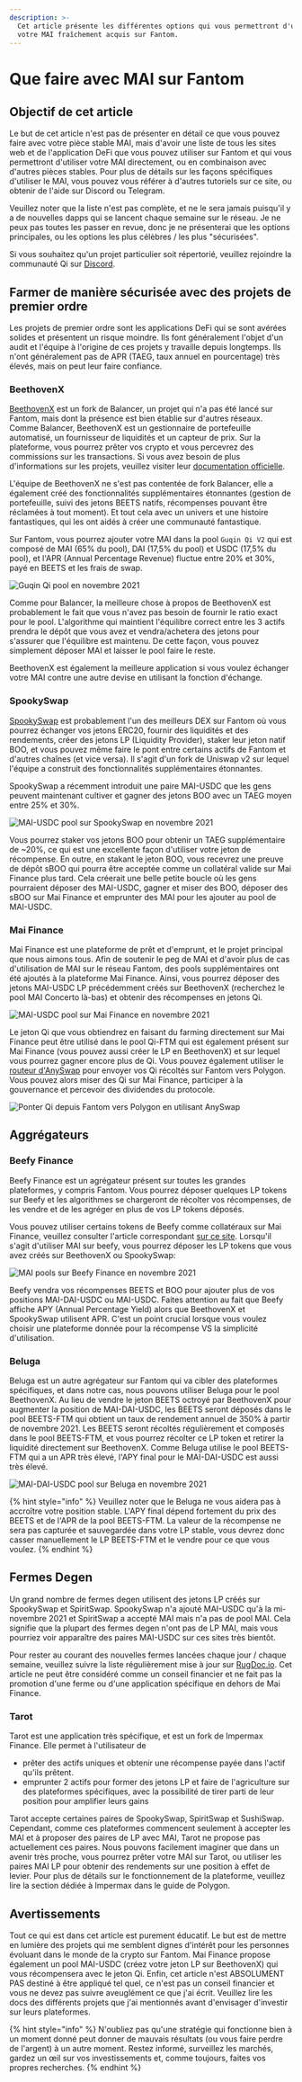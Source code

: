 ```yaml
---
description: >-
  Cet article présente les différentes options qui vous permettront d'utiliser
  votre MAI fraîchement acquis sur Fantom.
---
```


# Que faire avec MAI sur Fantom

## Objectif de cet article

Le but de cet article n'est pas de présenter en détail ce que vous pouvez faire avec votre pièce stable MAI, mais d'avoir une liste de tous les sites web et de l'application DeFi que vous pouvez utiliser sur Fantom et qui vous permettront d'utiliser votre MAI directement, ou en combinaison avec d'autres pièces stables. Pour plus de détails sur les façons spécifiques d'utiliser le MAI, vous pouvez vous référer à d'autres tutoriels sur ce site, ou obtenir de l'aide sur Discord ou Telegram.

Veuillez noter que la liste n'est pas complète, et ne le sera jamais puisqu'il y a de nouvelles dapps qui se lancent chaque semaine sur le réseau. Je ne peux pas toutes les passer en revue, donc je ne présenterai que les options principales, ou les options les plus célèbres / les plus "sécurisées".

Si vous souhaitez qu'un projet particulier soit répertorié, veuillez rejoindre la communauté Qi sur [Discord](https://discord.com/invite/mQq55j65xJ).

## Farmer de manière sécurisée avec des projets de premier ordre

Les projets de premier ordre sont les applications DeFi qui se sont avérées solides et présentent un risque moindre. Ils font généralement l'objet d'un audit et l'équipe à l'origine de ces projets y travaille depuis longtemps. Ils n'ont généralement pas de APR (TAEG, taux annuel en pourcentage) très élevés, mais on peut leur faire confiance.

### BeethovenX

[BeethovenX](https://app.beets.fi/#/) est un fork de Balancer, un projet qui n'a pas été lancé sur Fantom, mais dont la présence est bien établie sur d'autres réseaux. Comme Balancer, BeethovenX est un gestionnaire de portefeuille automatisé, un fournisseur de liquidités et un capteur de prix. Sur la plateforme, vous pourrez prêter vos crypto et vous percevrez des commissions sur les transactions. Si vous avez besoin de plus d'informations sur les projets, veuillez visiter leur [documentation officielle](https://docs.beethovenx.io).

L'équipe de BeethovenX ne s'est pas contentée de fork Balancer, elle a également créé des fonctionnalités supplémentaires étonnantes (gestion de portefeuille, suivi des jetons BEETS natifs, récompenses pouvant être réclamées à tout moment). Et tout cela avec un univers et une histoire fantastiques, qui les ont aidés à créer une communauté fantastique.

Sur Fantom, vous pourrez ajouter votre MAI dans la pool `Guqin Qi V2` qui est composé de MAI (65% du pool), DAI (17,5% du pool) et USDC (17,5% du pool), et l'APR (Annual Percentage Revenue) fluctue entre 20% et 30%, payé en BEETS et les frais de swap.

![Guqin Qi pool en novembre 2021](../../.gitbook/assets/MAI-on-FTM.png)

Comme pour Balancer, la meilleure chose à propos de BeethovenX est probablement le fait que vous n'avez pas besoin de fournir le ratio exact pour le pool. L'algorithme qui maintient l'équilibre correct entre les 3 actifs prendra le dépôt que vous avez et vendra/achetera des jetons pour s'assurer que l'équilibre est maintenu. De cette façon, vous pouvez simplement déposer MAI et laisser le pool faire le reste.

BeethovenX est également la meilleure application si vous voulez échanger votre MAI contre une autre devise en utilisant la fonction d'échange.

### SpookySwap

[SpookySwap](https://spookyswap.finance) est probablement l'un des meilleurs DEX sur Fantom où vous pourrez échanger vos jetons ERC20, fournir des liquidités et des rendements, créer des jetons LP (Liquidity Provider), staker leur jeton natif BOO, et vous pouvez même faire le pont entre certains actifs de Fantom et d'autres chaînes (et vice versa). Il s'agit d'un fork de Uniswap v2 sur lequel l'équipe a construit des fonctionnalités supplémentaires étonnantes.

SpookySwap a récemment introduit une paire MAI-USDC que les gens peuvent maintenant cultiver et gagner des jetons BOO avec un TAEG moyen entre 25% et 30%.

![MAI-USDC pool sur SpookySwap en novembre 2021](../../.gitbook/assets/MAI-on-FTM-SpookySwap.png)

Vous pourrez staker vos jetons BOO pour obtenir un TAEG supplémentaire de \~20%, ce qui est une excellente façon d'utiliser votre jeton de récompense. En outre, en stakant le jeton BOO, vous recevrez une preuve de dépôt sBOO qui pourra être acceptée comme  un collatéral valide sur Mai Finance plus tard. Cela créerait une belle petite boucle où les gens pourraient déposer des MAI-USDC, gagner et miser des BOO, déposer des sBOO sur Mai Finance et emprunter des MAI pour les ajouter au pool de MAI-USDC.

### Mai Finance

Mai Finance est une plateforme de prêt et d'emprunt, et le projet principal que nous aimons tous. Afin de soutenir le peg de MAI et d'avoir plus de cas d'utilisation de MAI sur le réseau Fantom, des pools supplémentaires ont été ajoutés à la plateforme Mai Finance. Ainsi, vous pourrez déposer des jetons MAI-USDC LP précédemment créés sur BeethovenX (recherchez le pool MAI Concerto là-bas) et obtenir des récompenses en jetons Qi.

![MAI-USDC pool sur Mai Finance en novembre 2021](../../.gitbook/assets/MAI-on-FTM-Mai-Finance.png)

Le jeton Qi que vous obtiendrez en faisant du farming directement sur Mai Finance peut être utilisé dans le pool Qi-FTM qui est également présent sur Mai Finance (vous pouvez aussi créer le LP en BeethovenX) et sur lequel vous pourrez gagner encore plus de Qi. Vous pouvez également utiliser le [routeur d'AnySwap](https://anyswap.exchange/#/router) pour envoyer vos Qi récoltés sur Fantom vers Polygon. Vous pouvez alors miser des Qi sur Mai Finance, participer à la gouvernance et percevoir des dividendes du protocole.

![Ponter Qi depuis Fantom vers Polygon en utilisant AnySwap](../../.gitbook/assets/MAI-on-FTM-Qi-Bridge.png)

## Aggrégateurs

### Beefy Finance

Beefy Finance est un agrégateur présent sur toutes les grandes plateformes, y compris Fantom. Vous pourrez déposer quelques LP tokens sur Beefy et les algorithmes se chargeront de récolter vos récompenses, de les vendre et de les agréger en plus de vos LP tokens déposés.

Vous pouvez utiliser certains tokens de Beefy comme collatéraux sur Mai Finance, veuillez consulter l'article correspondant [sur ce site](leverage-your-crypto-on-fantom.md). Lorsqu'il s'agit d'utiliser MAI sur beefy, vous pourrez déposer les LP tokens que vous avez créés sur BeethovenX ou SpookySwap:

![MAI pools sur Beefy Finance en novembre 2021](../../.gitbook/assets/MAI-on-FTM-Beefy.png)

Beefy vendra vos récompenses BEETS et BOO pour ajouter plus de vos positions MAI-DAI-USDC ou MAI-USDC. Faites attention au fait que Beefy affiche APY (Annual Percentage Yield) alors que BeethovenX et SpookySwap utilisent APR. C'est un point crucial lorsque vous voulez choisir une plateforme donnée pour la récompense VS la simplicité d'utilisation.

### Beluga

Beluga est un autre agrégateur sur Fantom qui va cibler des plateformes spécifiques, et dans notre cas, nous pouvons utiliser Beluga pour le pool BeethovenX. Au lieu de vendre le jeton BEETS octroyé par BeethovenX pour augmenter la position de MAI-DAI-USDC, les BEETS seront déposés dans le pool BEETS-FTM qui obtient un taux de rendement annuel de 350% à partir de novembre 2021. Les BEETS seront récoltés régulièrement et composés dans le pool BEETS-FTM, et vous pourrez récolter ce LP token et retirer la liquidité directement sur BeethovenX. Comme Beluga utilise le pool BEETS-FTM qui a un APR très élevé, l'APY final pour le MAI-DAI-USDC est aussi très élevé.

![MAI-DAI-USDC pool sur Beluga en novembre 2021](../../.gitbook/assets/MAI-on-FTM-Beluga.png)

{% hint style="info" %}
Veuillez noter que le Beluga ne vous aidera pas à accroître votre position stable. L'APY final dépend fortement du prix des BEETS et de l'APR de la pool BEETS-FTM. La valeur de la récompense ne sera pas capturée et sauvegardée dans votre LP stable, vous devrez donc casser manuellement le LP BEETS-FTM et le vendre pour ce que vous voulez.
{% endhint %}

## Fermes Degen

Un grand nombre de fermes degen utilisent des jetons LP créés sur SpookySwap et SpiritSwap. SpookySwap n'a ajouté MAI-USDC qu'à la mi-novembre 2021 et SpiritSwap a accepté MAI mais n'a pas de pool MAI. Cela signifie que la plupart des fermes degen n'ont pas de LP MAI, mais vous pourriez voir apparaître des paires MAI-USDC sur ces sites très bientôt.

Pour rester au courant des nouvelles fermes lancées chaque jour / chaque semaine, veuillez suivre la liste régulièrement mise à jour sur [RugDoc.io](https://rugdoc.io/chain/fantom/). Cet article ne peut être considéré comme un conseil financier et ne fait pas la promotion d'une ferme ou d'une application spécifique en dehors de Mai Finance.

### Tarot

Tarot est une application très spécifique, et est un fork de Impermax Finance. Elle permet à l'utilisateur de

* prêter des actifs uniques et obtenir une récompense payée dans l'actif qu'ils prêtent.
* emprunter 2 actifs pour former des jetons LP et faire de l'agriculture sur des plateformes spécifiques, avec la possibilité de tirer parti de leur position pour amplifier leurs gains

Tarot accepte certaines paires de SpookySwap, SpiritSwap et SushiSwap. Cependant, comme ces plateformes commencent seulement à accepter les MAI et à proposer des paires de LP avec MAI, Tarot ne propose pas actuellement ces paires. Nous pouvons facilement imaginer que dans un avenir très proche, vous pourrez prêter votre MAI sur Tarot, ou utiliser les paires MAI LP pour obtenir des rendements sur une position à effet de levier. Pour plus de détails sur le fonctionnement de la plateforme, veuillez lire la section dédiée à Impermax dans le guide de Polygon.

## Avertissements

Tout ce qui est dans cet article est purement éducatif. Le but est de mettre en lumière des projets qui me semblent dignes d'intérêt pour les personnes évoluant dans le monde de la crypto sur Fantom. Mai Finance propose également un pool MAI-USDC (créez votre jeton LP sur BeethovenX) qui vous récompensera avec le jeton Qi. Enfin, cet article n'est ABSOLUMENT PAS destiné à être appliqué tel quel, ce n'est pas un conseil financier et vous ne devez pas suivre aveuglément ce que j'ai écrit. Veuillez lire les docs des différents projets que j'ai mentionnés avant d'envisager d'investir sur leurs plateformes.

{% hint style="info" %}
N'oubliez pas qu'une stratégie qui fonctionne bien à un moment donné peut donner de mauvais résultats (ou vous faire perdre de l'argent) à un autre moment. Restez informé, surveillez les marchés, gardez un œil sur vos investissements et, comme toujours, faites vos propres recherches.
{% endhint %}

